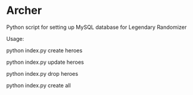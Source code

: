 # Archer
Python script for setting up MySQL database for Legendary Randomizer

Usage:

python index.py create heroes

python index.py update heroes

python index.py drop heroes

python index.py create all

